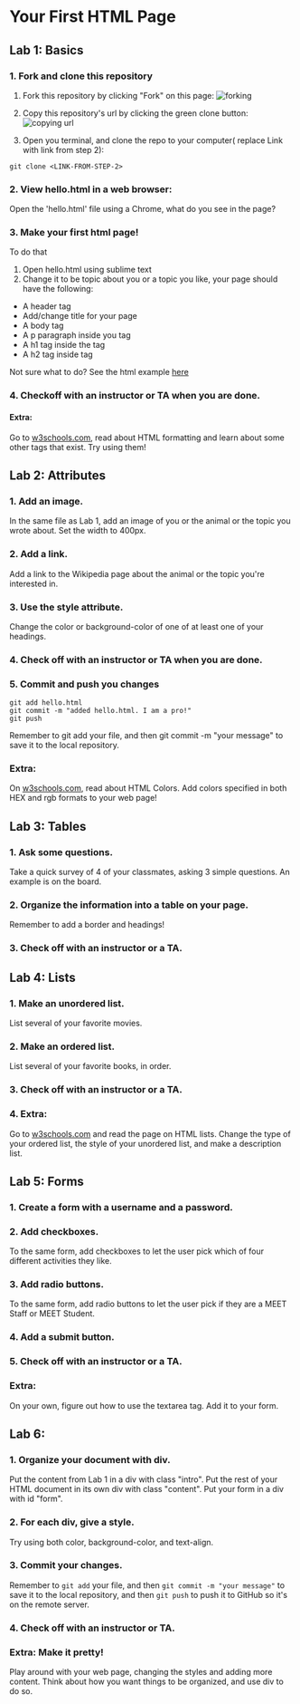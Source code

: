 # Your First HTML Page
## Lab 1: Basics
### 1. Fork and clone this repository

1. Fork this repository by clicking "Fork" on this page:
![forking](https://image.ibb.co/jHRieT/forking.png)

2. Copy this repository's url by clicking the green clone button:
![copying url](https://image.ibb.co/n2wYeT/copying_clone.png)

3. Open you terminal, and clone the repo to your computer( replace Link with link from step 2):
```
git clone <LINK-FROM-STEP-2>
```

### 2. View hello.html in a web browser:
Open the 'hello.html' file using a Chrome, what do you see in the page?

### 3. Make your first html page!
To do that
1. Open hello.html using sublime text
2. Change it to be topic about you or a topic you like, your page should have the following:
  * A header tag
  * Add/change title for your page
  * A body tag
  * A p paragraph inside you <body> tag
  * A h1 tag inside the <body> tag
  * A h2 tag inside <body> tag
 
Not sure what to do? See the html example [here](https://www.w3schools.com/)

### 4. Checkoff with an instructor or TA when you are done.

#### Extra:
Go to [w3schools.com](https://www.w3schools.com/html/html_formatting.asp), read about HTML formatting and learn about some other tags that exist. Try using them!


## Lab 2: Attributes

### 1. Add an image.
In the same file as Lab 1, add an image of you or the animal or the topic you wrote about. Set the width to 400px.

### 2. Add a link.
Add a link to the Wikipedia page about the animal or the topic you're interested in.

### 3. Use the style attribute.
Change the color or background-color of one of at least one of your headings.

### 4. Check off with an instructor or TA when you are done. 

### 5. Commit and push you changes
```
git add hello.html
git commit -m "added hello.html. I am a pro!"
git push
```
Remember to git add your file, and then git commit -m "your message" to save it to the local repository.


### Extra:
On [w3schools.com](https://www.w3schools.com/html/html_colors.asp), read about HTML Colors. Add colors specified in both HEX and rgb formats to your web page!



## Lab 3: Tables

### 1. Ask some questions.
Take a quick survey of 4 of your classmates, asking 3 simple questions.
An example is on the board.

### 2. Organize the information into a table on your page.
Remember to add a border and headings! 

### 3. Check off with an instructor or a TA.


## Lab 4: Lists

### 1. Make an unordered list.
List several of your favorite movies.

### 2. Make an ordered list.
List several of your favorite books, in order.

### 3. Check off with an instructor or a TA.

### 4. Extra:
Go to [w3schools.com](https://www.w3schools.com/html/html_lists.asp) and read the page on HTML lists. Change the type of your ordered list, the style of your unordered list, and make a description list.


## Lab 5: Forms

### 1. Create a form with a username and a password.

### 2. Add checkboxes.
To the same form, add checkboxes to let the user pick which of four different activities they like.

### 3. Add radio buttons.
To the same form, add radio buttons to let the user pick if they are a MEET Staff or MEET Student.

### 4. Add a submit button.

### 5. Check off with an instructor or a TA.

### Extra:
On your own, figure out how to use the textarea tag. Add it to your form. 

## Lab 6:

### 1. Organize your document with div.
Put the content from Lab 1 in a div with class "intro".
Put the rest of your HTML document in its own div with class "content".
Put your form in a div with id "form".

### 2. For each div, give a style.
Try using both color, background-color, and text-align.

### 3. Commit your changes.
Remember to `git add` your file, and then `git commit -m "your message"` to save it to the local repository, and then `git push` to push it to GitHub so it's on the remote server.

### 4. Check off with an instructor or TA.

### Extra: Make it pretty!
Play around with your web page, changing the styles and adding more content. Think about how you want things to be organized, and use div to do so. 
